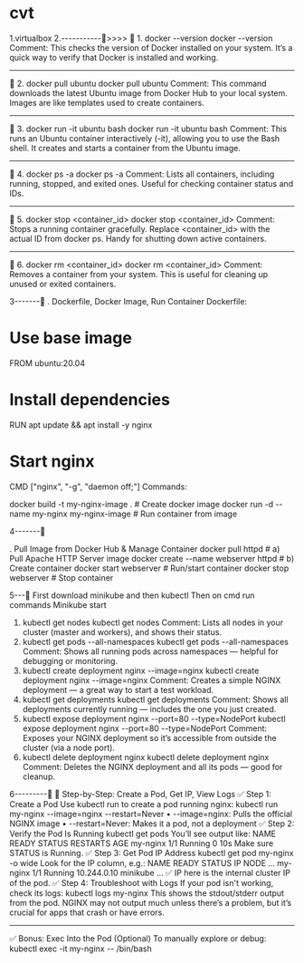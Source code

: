 # cvt

1.virtualbox
2.----------->>>>
🐳 1. docker --version
docker --version
Comment:
This checks the version of Docker installed on your system. It’s a quick way to verify that Docker is installed and working.
________________________________________
🐳 2. docker pull ubuntu
docker pull ubuntu
Comment:
This command downloads the latest Ubuntu image from Docker Hub to your local system. Images are like templates used to create containers.
________________________________________
🐳 3. docker run -it ubuntu bash
docker run -it ubuntu bash
Comment:
This runs an Ubuntu container interactively (-it), allowing you to use the Bash shell. It creates and starts a container from the Ubuntu image.
________________________________________
🐳 4. docker ps -a
docker ps -a
Comment:
Lists all containers, including running, stopped, and exited ones. Useful for checking container status and IDs.
________________________________________
🐳 5. docker stop <container_id>
docker stop <container_id>
Comment:
Stops a running container gracefully. Replace <container_id> with the actual ID from docker ps. Handy for shutting down active containers.
________________________________________
🐳 6. docker rm <container_id>
docker rm <container_id>
Comment:
Removes a container from your system. This is useful for cleaning up unused or exited containers.
 

3-------
. Dockerfile, Docker Image, Run Container
Dockerfile:

# Use base image
FROM ubuntu:20.04

# Install dependencies
RUN apt update && apt install -y nginx

# Start nginx
CMD ["nginx", "-g", "daemon off;"]
Commands:

docker build -t my-nginx-image .        # Create docker image
docker run -d --name my-nginx my-nginx-image   # Run container from image

4-------

. Pull Image from Docker Hub & Manage Container
docker pull httpd                    # a) Pull Apache HTTP Server image
docker create --name webserver httpd  # b) Create container
docker start webserver                # Run/start container
docker stop webserver                 # Stop container


5---
First download minikube and then kubectl
Then on cmd  run commands
Minikube start
1. kubectl get nodes
kubectl get nodes
Comment: Lists all nodes in your cluster (master and workers), and shows their status.
2. kubectl get pods --all-namespaces
kubectl get pods --all-namespaces
Comment: Shows all running pods across namespaces — helpful for debugging or monitoring.
3. kubectl create deployment nginx --image=nginx
kubectl create deployment nginx --image=nginx
Comment: Creates a simple NGINX deployment — a great way to start a test workload.
4. kubectl get deployments
kubectl get deployments
Comment: Shows all deployments currently running — includes the one you just created.
5. kubectl expose deployment nginx --port=80 --type=NodePort
kubectl expose deployment nginx --port=80 --type=NodePort
Comment: Exposes your NGINX deployment so it’s accessible from outside the cluster (via a node port).
6. kubectl delete deployment nginx
kubectl delete deployment nginx
Comment: Deletes the NGINX deployment and all its pods — good for cleanup.

6---------
🐳 Step-by-Step: Create a Pod, Get IP, View Logs
✅ Step 1: Create a Pod
Use kubectl run to create a pod running nginx:
kubectl run my-nginx --image=nginx --restart=Never
•	--image=nginx: Pulls the official NGINX image
•	--restart=Never: Makes it a pod, not a deployment
✅ Step 2: Verify the Pod Is Running
kubectl get pods
You’ll see output like:
NAME        READY   STATUS    RESTARTS   AGE
my-nginx    1/1     Running   0          10s
Make sure STATUS is Running.
✅ Step 3: Get Pod IP Address
kubectl get pod my-nginx -o wide
Look for the IP column, e.g.:
NAME        READY   STATUS    IP           NODE       ...
my-nginx    1/1     Running   10.244.0.10  minikube   ...
✅ IP here is the internal cluster IP of the pod.
✅ Step 4: Troubleshoot with Logs
If your pod isn't working, check its logs:
kubectl logs my-nginx
This shows the stdout/stderr output from the pod. NGINX may not output much unless there’s a problem, but it’s crucial for apps that crash or have errors.
________________________________________
✅ Bonus: Exec Into the Pod (Optional)
To manually explore or debug:
kubectl exec -it my-nginx -- /bin/bash


